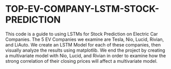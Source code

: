 # TOP-EV-COMPANY-LSTM-STOCK-PREDICTION
This code is a guide to using LSTMs for Stock Prediction on Electric Car Companies. The 5 EV Companies we examine are Tesla, Nio, Lucid, Rivian, and LiAuto. We create an LSTM Model
for each of these companies, then visually analyze the results using matplotlib. We end the project by creating a multivariate model with Nio, Lucid, and Rivian in order to examine
how the strong correlation of their closing prices will affect a multivariate model.
